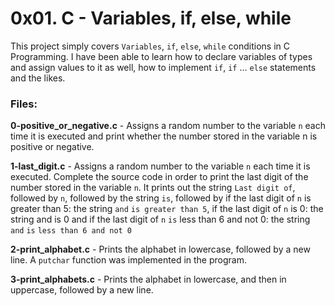 # 0x01. C - Variables, if, else, while
This project simply covers `Variables`, `if`, `else`, `while` conditions in C Programming. I have been able to learn how to declare variables of types and assign values to it as well, how to implement `if`, `if` ... `else` statements and the likes.

### Files:

**0-positive_or_negative.c** - Assigns a random number to the variable `n` each time it is executed and print whether the number stored in the variable n is positive or negative.

**1-last_digit.c** - Assigns a random number to the variable `n` each time it is executed. Complete the source code in order to print the last digit of the number stored in the variable `n`. It prints out the string `Last digit of`, followed by `n`, followed by the string `is`, followed by if the last digit of `n` is greater than 5: the string `and` `is greater than 5`, if the last digit of `n` is 0: the string and is 0 and if the last digit of `n` `is` less than 6 and not 0: the string `and` `is` `less than 6 and not 0`

**2-print_alphabet.c** - Prints the alphabet in lowercase, followed by a new line. A `putchar` function was implemented in the program.

**3-print_alphabets.c** - Prints the alphabet in lowercase, and then in uppercase, followed by a new line.
